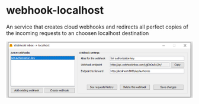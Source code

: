 # webhook-localhost
An service that creates cloud webhooks and redirects all perfect copies of the incoming requests to an choosen localhost destination

![Main window](print.png?raw=true)
